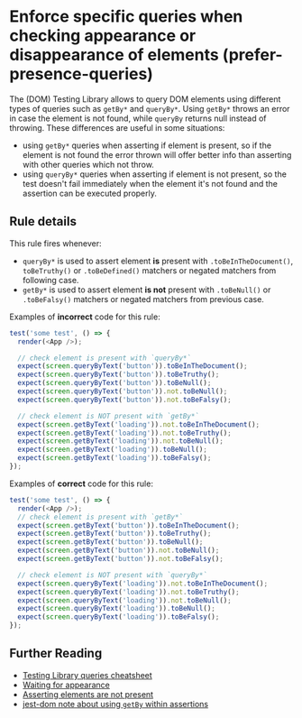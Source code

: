 # Enforce specific queries when checking appearance or disappearance of elements (prefer-presence-queries)

The (DOM) Testing Library allows to query DOM elements using different types of queries such as `getBy*` and `queryBy*`. Using `getBy*` throws an error in case the element is not found, while `queryBy` returns null instead of throwing. These differences are useful in some situations:

- using `getBy*` queries when asserting if element is present, so if the element is not found the error thrown will offer better info than asserting with other queries which not throw.
- using `queryBy*` queries when asserting if element is not present, so the test doesn't fail immediately when the element it's not found and the assertion can be executed properly.

## Rule details

This rule fires whenever:

- `queryBy*` is used to assert element **is** present with `.toBeInTheDocument()`, `toBeTruthy()` or `.toBeDefined()` matchers or negated matchers from following case.
- `getBy*` is used to assert element **is not** present with `.toBeNull()` or `.toBeFalsy()` matchers or negated matchers from previous case.

Examples of **incorrect** code for this rule:

```js
test('some test', () => {
  render(<App />);

  // check element is present with `queryBy*`
  expect(screen.queryByText('button')).toBeInTheDocument();
  expect(screen.queryByText('button')).toBeTruthy();
  expect(screen.queryByText('button')).toBeNull();
  expect(screen.queryByText('button')).not.toBeNull();
  expect(screen.queryByText('button')).not.toBeFalsy();

  // check element is NOT present with `getBy*`
  expect(screen.getByText('loading')).not.toBeInTheDocument();
  expect(screen.getByText('loading')).not.toBeTruthy();
  expect(screen.getByText('loading')).not.toBeNull();
  expect(screen.getByText('loading')).toBeNull();
  expect(screen.getByText('loading')).toBeFalsy();
});
```

Examples of **correct** code for this rule:

```js
test('some test', () => {
  render(<App />);
  // check element is present with `getBy*`
  expect(screen.getByText('button')).toBeInTheDocument();
  expect(screen.getByText('button')).toBeTruthy();
  expect(screen.getByText('button')).toBeNull();
  expect(screen.getByText('button')).not.toBeNull();
  expect(screen.getByText('button')).not.toBeFalsy();

  // check element is NOT present with `queryBy*`
  expect(screen.queryByText('loading')).not.toBeInTheDocument();
  expect(screen.queryByText('loading')).not.toBeTruthy();
  expect(screen.queryByText('loading')).not.toBeNull();
  expect(screen.queryByText('loading')).toBeNull();
  expect(screen.queryByText('loading')).toBeFalsy();
});
```

## Further Reading

- [Testing Library queries cheatsheet](https://testing-library.com/docs/dom-testing-library/cheatsheet#queries)
- [Waiting for appearance](https://testing-library.com/docs/guide-disappearance#waiting-for-appearance)
- [Asserting elements are not present](https://testing-library.com/docs/guide-disappearance#asserting-elements-are-not-present)
- [jest-dom note about using `getBy` within assertions](https://testing-library.com/docs/ecosystem-jest-dom)
